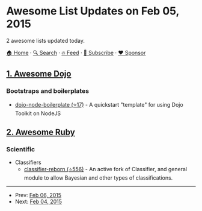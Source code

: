 # Awesome List Updates on Feb 05, 2015

2 awesome lists updated today.

[🏠 Home](/README.md) · [🔍 Search](https://www.trackawesomelist.com/search/) · [🔥 Feed](https://www.trackawesomelist.com/rss.xml) · [📮 Subscribe](https://trackawesomelist.us17.list-manage.com/subscribe?u=d2f0117aa829c83a63ec63c2f&id=36a103854c) · [❤️  Sponsor](https://github.com/sponsors/theowenyoung)



## [1. Awesome Dojo](/content/petk/awesome-dojo/README.md)

### Bootstraps and boilerplates

*   [dojo-node-boilerplate (⭐17)](https://github.com/kitsonk/dojo-node-boilerplate) - A quickstart "template" for using Dojo Toolkit on NodeJS

## [2. Awesome Ruby](/content/markets/awesome-ruby/README.md)

### Scientific

*   Classifiers
    *   [classifier-reborn (⭐556)](https://github.com/jekyll/classifier-reborn) - An active fork of Classifier, and general module to allow Bayesian and other types of classifications.

---

- Prev: [Feb 06, 2015](/content/2015/02/06/README.md)
- Next: [Feb 04, 2015](/content/2015/02/04/README.md)